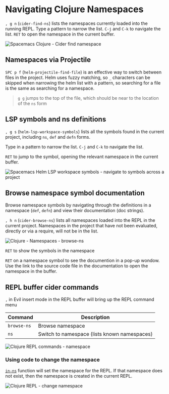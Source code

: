 # Navigating Clojure Namespaces

`, g n` (`cider-find-ns`) lists the namespaces currently loaded into the running REPL.  Type a pattern to narrow the list.  `C-j` and `C-k` to navigate the list.  `RET` to open the namespace in the current buffer.

![Spacemacs Clojure - Cider find namespace](https://raw.githubusercontent.com/practicalli/graphic-design/live/editors/spacemacs/screenshots/spacemacs-clojure-cider-find-ns.png)

## Namespaces via Projectile

`SPC p f` (`helm-projectile-find-file`) is an effective way to switch between files in the project.  Helm uses fuzzy matching, so `_` characters can be skipped when narrowing the helm list with a pattern, so searching for a file is the same as searching for a namespace.

> `g g` jumps to the top of the file, which should be near to the location of the `ns` form


## LSP symbols and ns definitions

`, g s` (`helm-lsp-workspace-symbols`) lists all the symbols found in the current project, including `ns`, `def` and `defn` forms.

Type in a pattern to narrow the list. `C-j` and `C-k` to navigate the list.

`RET` to jump to the symbol, opening the relevant namespace in the current buffer.

![Spacemacs Helm LSP workspace symbols - navigate to symbols across a project](https://raw.githubusercontent.com/practicalli/graphic-design/live/editors/spacemacs/screenshots/spacemacs-helm-lsp-workspace-symbols.png)


## Browse namespace symbol documentation

Browse namespace symbols by navigating through the definitions in a namespace (`def`, `defn`) and view their documentation (doc strings).

`, h n` (`cider-browse-ns`) lists all namespaces loaded into the REPL in the current project.  Namespaces in the project that have not been evaluated, directly or via a require, will not be in the list.

![Clojure - Namespaces - browse-ns](https://raw.githubusercontent.com/practicalli/graphic-design/live/editors/spacemacs/screenshots/spacemacs-clojure-namespace-browse-ns.png)

`RET` to show the symbols in the namespace

`RET` on a namespace symbol to see the documention in a pop-up wondow.  Use the link to the source code file in the documentation to open the namespace in the buffer.


## REPL buffer cider commands

`,` in Evil insert mode in the REPL buffer will bring up the REPL command menu

| Command     | Description                                  |
|-------------|----------------------------------------------|
| `browse-ns` | Browse namespace                             |
| `ns`        | Switch to namespace (lists known namespaces) |

![Clojure REPL commands - namespace](https://raw.githubusercontent.com/practicalli/graphic-design/live/editors/spacemacs/screenshots/spacemacs-clojure-repl-command-ns.png)


### Using code to change the namespace

[`in-ns`](https://clojuredocs.org/clojure.core/in-ns) function will set the namespace for the REPL.  If that namespace does not exist, then the namespace is created in the current REPL.

![Clojure REPL - change namespace](https://raw.githubusercontent.com/practicalli/graphic-design/live/editors/spacemacs/screenshots/spacemacs-clojure-repl-change-namespace-spacemacs-workshop.png)

